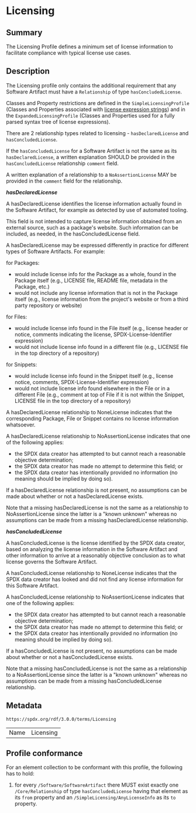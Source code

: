 <!-- Automatically generated by spec-parser v2.3.0 on 2024-07-29T18:25:30.305944+00:00 -->
<!-- SPDX-License-Identifier: Community-Spec-1.0 -->

# Licensing

## Summary

The Licensing Profile defines a minimum set of license information to
facilitate compliance with typical license use cases.


## Description

The Licensing profile only contains the additional requirement that any
Software Artifact must have a `Relationship` of type `hasConcludedLicense`.

Classes and Property restrictions are defined in the `SimpleLicensingProfile`
(Classes and Properties associated with
[license expression strings](../../annexes/SPDX-license-expressions.md))
and in the `ExpandedLicensingProfile` (Classes and Properties used for a
fully parsed syntax tree of license expressions).

There are 2 relationship types related to licensing - `hasDeclaredLicense` and
`hasConcludedLicense`.

If the `hasConcludedLicense` for a Software Artifact is not the same as its
`hasDeclaredLicense`, a written explanation SHOULD be provided in the
`hasConcludedLicense` relationship `comment` field.

A written explanation of a relationship to a `NoAssertionLicense` MAY be
provided in the `comment` field for the relationship.

***hasDeclaredLicense***

A hasDeclaredLicense identifies the license information actually found in the
Software Artifact, for example as detected by use of automated tooling.

This field is not intended to capture license information obtained from an
external source, such as a package's website. Such information can be
included, as needed, in the hasConcludedLicense field.

A hasDeclaredLicense may be expressed differently in practice for different
types of Software Artifacts. For example:

for Packages:

- would include license info for the Package as a
  whole, found in the Package itself (e.g., LICENSE file,
  README file, metadata in the Package, etc.)
- would not include any license information that is not in the Package
  itself (e.g., license information from the project's website or from a
  third party repository or website)

for Files:

- would include license info found in the File itself (e.g., license
  header or notice, comments indicating the license, SPDX-License-Identifier
  expression)
- would not include license info found in a different file (e.g., LICENSE
  file in the top directory of a repository)

for Snippets:

- would include license info found in the Snippet itself (e.g., license
  notice, comments, SPDX-License-Identifier expression)
- would not include license info found elsewhere in the File or in a
  different File (e.g., comment at top of File if it is not within the
  Snippet, LICENSE file in the top directory of a repository)

A hasDeclaredLicense relationship to NoneLicense indicates that the
corresponding Package, File or Snippet contains no license information
whatsoever.

A hasDeclaredLicense relationship to NoAssertionLicense
indicates that one of the following applies:

- the SPDX data creator has attempted to but cannot reach a reasonable
  objective determination;
- the SPDX data creator has made no attempt to determine this field; or
- the SPDX data creator has intentionally provided no information (no meaning
  should be implied by doing so).
  
If a hasDeclaredLicense relationship is not present, no assumptions can be made
about whether or not a hasDeclaredLicense exists.

Note that a missing hasDeclaredLicense is not the same as a relationship to
NoAssertionLicense since the latter is a "known unknown" whereas no assumptions
can be made from a missing hasDeclaredLicense relationship.

***hasConcludedLicense***

A hasConcludedLicense is the license identified by the SPDX data creator,
based on analyzing the license information in the Software Artifact
and other information to arrive at a reasonably objective
conclusion as to what license governs the Software Artifact.

A hasConcludedLicense relationship to NoneLicense indicates that the
SPDX data creator has looked and did not find any license information for this
Software Artifact.

A hasConcludedLicense relationship to NoAssertionLicense
indicates that one of the following applies:

- the SPDX data creator has attempted to but cannot reach a reasonable
  objective determination;
- the SPDX data creator has made no attempt to determine this field; or
- the SPDX data creator has intentionally provided no information (no
  meaning should be implied by doing so).

If a hasConcludedLicense is not present, no assumptions can be made
about whether or not a hasConcludedLicense exists.

Note that a missing hasConcludedLicense is not the same as a relationship to a
NoAssertionLicense since the latter is a "known unknown" whereas no assumptions
can be made from a missing hasConcludedLicense relationship.


## Metadata

`https://spdx.org/rdf/3.0.0/terms/Licensing`


| | |
|---|---|
| Name | Licensing |




## Profile conformance

For an element collection to be conformant with this profile,
the following has to hold:

1. for every `/Software/SoftwareArtifact` there MUST exist exactly one
   `/Core/Relationship` of type `hasConcludedLicense` having that element as
   its `from` property and an `/SimpleLicensing/AnyLicenseInfo` as its `to`
   property.


